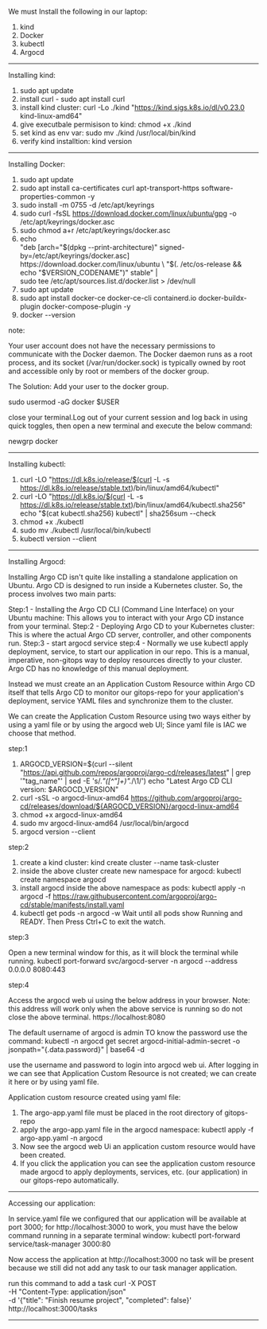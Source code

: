 We must Install the following in our laptop:

1. kind
2. Docker
3. kubectl
4. Argocd
________________________________________________________________________________

Installing kind:

1. sudo apt update
2. install curl - sudo apt install curl
3. install kind cluster: curl -Lo ./kind "https://kind.sigs.k8s.io/dl/v0.23.0 kind-linux-amd64"
4. give executbale permisison to kind: chmod +x ./kind
5. set kind as env var: sudo mv ./kind /usr/local/bin/kind
6. verify kind installtion: kind version
________________________________________________________________________________

Installing Docker:

1. sudo apt update
2. sudo apt install ca-certificates curl apt-transport-https software-properties-common -y
3. sudo install -m 0755 -d /etc/apt/keyrings
4. sudo curl -fsSL https://download.docker.com/linux/ubuntu/gpg -o /etc/apt/keyrings/docker.asc
5. sudo chmod a+r /etc/apt/keyrings/docker.asc
6. echo \
  "deb [arch="$(dpkg --print-architecture)" signed-by=/etc/apt/keyrings/docker.asc] https://download.docker.com/linux/ubuntu \
  "$(. /etc/os-release && echo "$VERSION_CODENAME")" stable" | \
  sudo tee /etc/apt/sources.list.d/docker.list > /dev/null
7. sudo apt update
8. sudo apt install docker-ce docker-ce-cli containerd.io docker-buildx-plugin docker-compose-plugin -y
9. docker --version

note:

Your user account does not have the necessary permissions to communicate with the Docker daemon. The Docker daemon runs as a root process, and its socket (/var/run/docker.sock) is typically owned by root and accessible only by root or members of the docker group.

The Solution: Add your user to the docker group.

sudo usermod -aG docker $USER

close your terminal.Log out of your current session and log back in using quick toggles, then open a new terminal and execute the below command:

newgrp docker
________________________________________________________________________________

Installing kubectl:

1. curl -LO "https://dl.k8s.io/release/$(curl -L -s https://dl.k8s.io/release/stable.txt)/bin/linux/amd64/kubectl"
2. curl -LO "https://dl.k8s.io/$(curl -L -s https://dl.k8s.io/release/stable.txt)/bin/linux/amd64/kubectl.sha256"
echo "$(cat kubectl.sha256)  kubectl" | sha256sum --check
3. chmod +x ./kubectl
4. sudo mv ./kubectl /usr/local/bin/kubectl
5. kubectl version --client
________________________________________________________________________________

Installing Argocd:

Installing Argo CD isn't quite like installing a standalone application on Ubuntu. Argo CD is designed to run inside a Kubernetes cluster. So, the process involves two main parts:

Step:1 - Installing the Argo CD CLI (Command Line Interface) on your Ubuntu machine: This allows you to interact with your Argo CD instance from your terminal.
Step:2 - Deploying Argo CD to your Kubernetes cluster: This is where the actual Argo CD server, controller, and other components run.
Step:3 - start argocd service
step:4 - Normally we use kubectl apply deployment, service, to start our application in our repo. This is a manual, imperative, non-gitops way to deploy resources directly to your cluster. Argo CD has no knowledge of this manual deployment.

Instead we must create an an Application Custom Resource within Argo CD itself that tells Argo CD to monitor our gitops-repo for your application's deployment, service YAML files and synchronize them to the cluster.

We can create the Application Custom Resource using two ways either by using a yaml file or by using the argocd web UI; Since yaml file is IAC we choose that method.

step:1

1. ARGOCD_VERSION=$(curl --silent "https://api.github.com/repos/argoproj/argo-cd/releases/latest" | grep '"tag_name"' | sed -E 's/.*"([^"]+)".*/\1/')
echo "Latest Argo CD CLI version: $ARGOCD_VERSION"
2. curl -sSL -o argocd-linux-amd64 https://github.com/argoproj/argo-cd/releases/download/${ARGOCD_VERSION}/argocd-linux-amd64
3. chmod +x argocd-linux-amd64
4. sudo mv argocd-linux-amd64 /usr/local/bin/argocd
5. argocd version --client

step:2

1. create a kind cluster: kind create cluster --name task-cluster
2. inside the above cluster create new namespace for argocd: kubectl create namespace argocd
3. install argocd inside the above namespace as pods: kubectl apply -n argocd -f https://raw.githubusercontent.com/argoproj/argo-cd/stable/manifests/install.yaml
4. kubectl get pods -n argocd -w   Wait until all pods show Running and READY. Then Press Ctrl+C to exit the watch.

step:3

Open a new terminal window for this, as it will block the terminal while running.
kubectl port-forward svc/argocd-server -n argocd --address 0.0.0.0 8080:443

step:4

Access the argocd web ui using the below address in your browser. Note: this address will work only when the above service is running so do not close the above terminal.
https://localhost:8080

The default username of argocd is admin
TO know the password use the command: kubectl -n argocd get secret argocd-initial-admin-secret -o jsonpath="{.data.password}" | base64 -d

use the username and password to login into argocd web ui. After logging in we can see that Application Custom Resource is not created; we can create it here or by using yaml file.

Application custom resource created using yaml file:

1. The argo-app.yaml file must be placed in the root directory of gitops-repo
2. apply the argo-app.yaml file in the argocd namespace: kubectl apply -f argo-app.yaml -n argocd
3. Now see the argocd web Ui an application custom resource would have been created.
4. If you click the application you can see the application custom resource made argocd to apply deployments, services, etc. (our application) in our gitops-repo automatically.
________________________________________________________________________________

Accessing our application:

In service.yaml file we configured that our application will be available at port 3000; for http://localhost:3000 to work, you must have the below command running in a separate terminal window:
kubectl port-forward service/task-manager 3000:80

Now access the application at http://localhost:3000 no task will be present because we still did not add any task to our task manager application.

run this command to add a task curl -X POST \
     -H "Content-Type: application/json" \
     -d '{"title": "Finish resume project", "completed": false}' \
     http://localhost:3000/tasks
________________________________________________________________________________